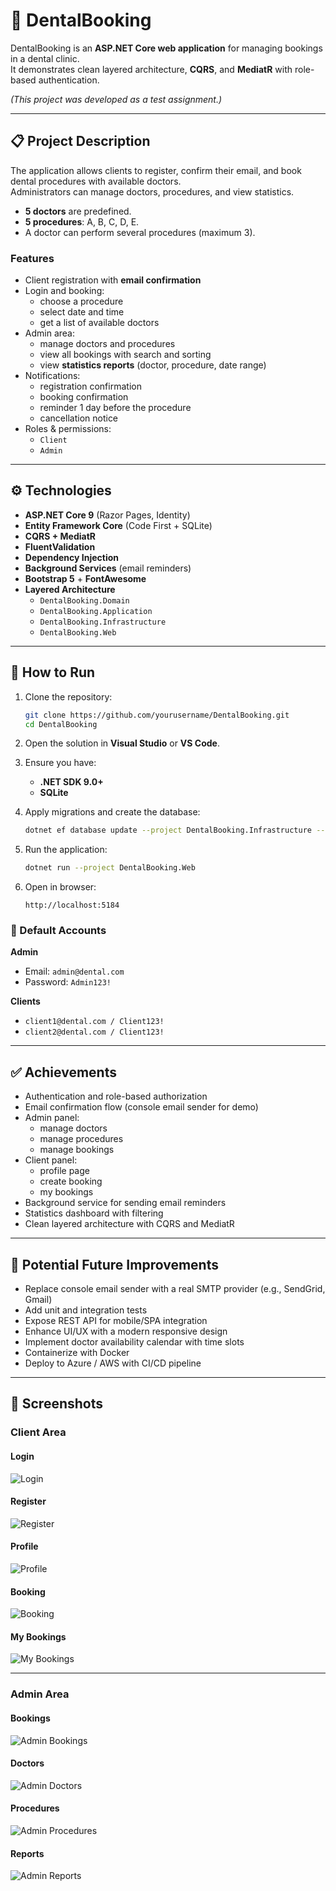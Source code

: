 # 🦷 DentalBooking

DentalBooking is an **ASP.NET Core web application** for managing bookings in a dental clinic.  
It demonstrates clean layered architecture, **CQRS**, and **MediatR** with role-based authentication.

_(This project was developed as a test assignment.)_

---

## 📋 Project Description

The application allows clients to register, confirm their email, and book dental procedures with available doctors.  
Administrators can manage doctors, procedures, and view statistics.

- **5 doctors** are predefined.  
- **5 procedures**: A, B, C, D, E.  
- A doctor can perform several procedures (maximum 3).  

### Features

- Client registration with **email confirmation**  
- Login and booking:
  - choose a procedure  
  - select date and time  
  - get a list of available doctors  
- Admin area:
  - manage doctors and procedures  
  - view all bookings with search and sorting  
  - view **statistics reports** (doctor, procedure, date range)  
- Notifications:
  - registration confirmation  
  - booking confirmation  
  - reminder 1 day before the procedure  
  - cancellation notice  
- Roles & permissions:  
  - `Client`  
  - `Admin`

---

## ⚙️ Technologies

- **ASP.NET Core 9** (Razor Pages, Identity)  
- **Entity Framework Core** (Code First + SQLite)  
- **CQRS + MediatR**  
- **FluentValidation**  
- **Dependency Injection**  
- **Background Services** (email reminders)  
- **Bootstrap 5** + **FontAwesome**  
- **Layered Architecture**  
  - `DentalBooking.Domain`  
  - `DentalBooking.Application`  
  - `DentalBooking.Infrastructure`  
  - `DentalBooking.Web`

---

## 🚀 How to Run

1. Clone the repository:
   ```bash
   git clone https://github.com/yourusername/DentalBooking.git
   cd DentalBooking
   ```

2. Open the solution in **Visual Studio** or **VS Code**.  

3. Ensure you have:
   - **.NET SDK 9.0+**  
   - **SQLite**

4. Apply migrations and create the database:
   ```bash
   dotnet ef database update --project DentalBooking.Infrastructure --startup-project DentalBooking.Web
   ```

5. Run the application:
   ```bash
   dotnet run --project DentalBooking.Web
   ```

6. Open in browser:
   ```
   http://localhost:5184
   ```

### 🔑 Default Accounts

**Admin**  
- Email: `admin@dental.com`  
- Password: `Admin123!`  

**Clients**  
- `client1@dental.com / Client123!`  
- `client2@dental.com / Client123!`

---

## ✅ Achievements

- Authentication and role-based authorization  
- Email confirmation flow (console email sender for demo)  
- Admin panel:
  - manage doctors  
  - manage procedures  
  - manage bookings  
- Client panel:
  - profile page  
  - create booking  
  - my bookings  
- Background service for sending email reminders  
- Statistics dashboard with filtering  
- Clean layered architecture with CQRS and MediatR  

---

## 🔮 Potential Future Improvements

- Replace console email sender with a real SMTP provider (e.g., SendGrid, Gmail)  
- Add unit and integration tests  
- Expose REST API for mobile/SPA integration  
- Enhance UI/UX with a modern responsive design  
- Implement doctor availability calendar with time slots  
- Containerize with Docker  
- Deploy to Azure / AWS with CI/CD pipeline  

---

## 📸 Screenshots

### Client Area

#### Login
![Login](docs/screenshots/client/login.png)

#### Register
![Register](docs/screenshots/client/register.png)

#### Profile
![Profile](docs/screenshots/client/profile.png)

#### Booking
![Booking](docs/screenshots/client/booking.png)

#### My Bookings
![My Bookings](docs/screenshots/client/mybookings.png)

---

### Admin Area

#### Bookings
![Admin Bookings](docs/screenshots/admin/bookings.png)

#### Doctors
![Admin Doctors](docs/screenshots/admin/doctors.png)

#### Procedures
![Admin Procedures](docs/screenshots/admin/procedures.png)

#### Reports
![Admin Reports](docs/screenshots/admin/reports.png)
